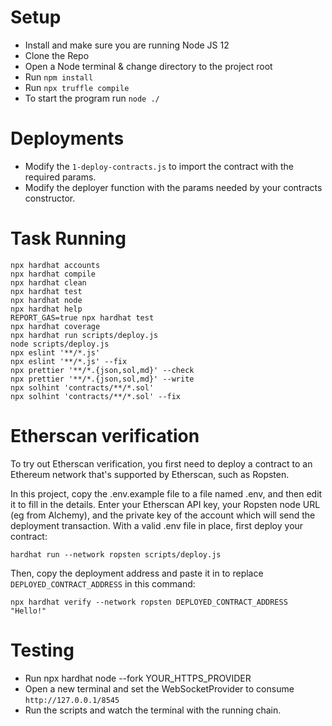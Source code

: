 
# Setup

- Install and make sure you are running Node JS 12
- Clone the Repo
- Open a Node terminal & change directory to the project root
- Run `npm install`
- Run `npx truffle compile`
- To start the program run `node ./`


# Deployments

- Modify the `1-deploy-contracts.js` to import the contract with the required params.
- Modify the deployer function with the params needed by your contracts constructor.

# Task Running

```shell
npx hardhat accounts
npx hardhat compile
npx hardhat clean
npx hardhat test
npx hardhat node
npx hardhat help
REPORT_GAS=true npx hardhat test
npx hardhat coverage
npx hardhat run scripts/deploy.js
node scripts/deploy.js
npx eslint '**/*.js'
npx eslint '**/*.js' --fix
npx prettier '**/*.{json,sol,md}' --check
npx prettier '**/*.{json,sol,md}' --write
npx solhint 'contracts/**/*.sol'
npx solhint 'contracts/**/*.sol' --fix
```

# Etherscan verification

To try out Etherscan verification, you first need to deploy a contract to an Ethereum network that's supported by Etherscan, such as Ropsten.

In this project, copy the .env.example file to a file named .env, and then edit it to fill in the details. Enter your Etherscan API key, your Ropsten node URL (eg from Alchemy), and the private key of the account which will send the deployment transaction. With a valid .env file in place, first deploy your contract:

```shell
hardhat run --network ropsten scripts/deploy.js
```

Then, copy the deployment address and paste it in to replace `DEPLOYED_CONTRACT_ADDRESS` in this command:

```shell
npx hardhat verify --network ropsten DEPLOYED_CONTRACT_ADDRESS "Hello!"
```
# Testing

- Run npx hardhat node --fork YOUR_HTTPS_PROVIDER
- Open a new terminal and set the WebSocketProvider to consume `http://127.0.0.1/8545`
- Run the scripts and watch the terminal with the running chain. 
